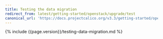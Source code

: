 ```yaml
---
title: Testing the data migration
redirect_from: latest/getting-started/openstack/upgrade/test
canonical_url: 'https://docs.projectcalico.org/v3.3/getting-started/openstack/upgrade/test'
---
```


{% include {{page.version}}/testing-data-migration.md %}
